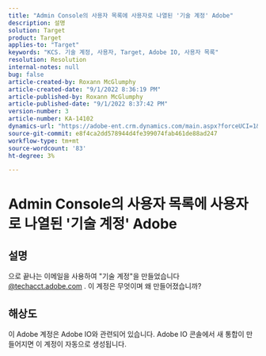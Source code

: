 ```yaml
---
title: "Admin Console의 사용자 목록에 사용자로 나열된 '기술 계정' Adobe"
description: 설명
solution: Target
product: Target
applies-to: "Target"
keywords: "KCS. 기술 계정, 사용자, Target, Adobe IO, 사용자 목록"
resolution: Resolution
internal-notes: null
bug: false
article-created-by: Roxann McGlumphy
article-created-date: "9/1/2022 8:36:19 PM"
article-published-by: Roxann McGlumphy
article-published-date: "9/1/2022 8:37:42 PM"
version-number: 3
article-number: KA-14102
dynamics-url: "https://adobe-ent.crm.dynamics.com/main.aspx?forceUCI=1&pagetype=entityrecord&etn=knowledgearticle&id=31fe9eb6-352a-ed11-9db1-002248086a27"
source-git-commit: e8f4ca2dd578944d4fe399074fab461de88ad247
workflow-type: tm+mt
source-wordcount: '83'
ht-degree: 3%

---
```


# Admin Console의 사용자 목록에 사용자로 나열된 &#39;기술 계정&#39; Adobe

## 설명


으로 끝나는 이메일을 사용하여 &quot;기술 계정&quot;을 만들었습니다 [@techacct.adobe.com](http://techacct.adobe.com) . 이 계정은 무엇이며 왜 만들어졌습니까?


## 해상도


이 Adobe 계정은 Adobe IO와 관련되어 있습니다. Adobe IO 콘솔에서 새 통합이 만들어지면 이 계정이 자동으로 생성됩니다.
